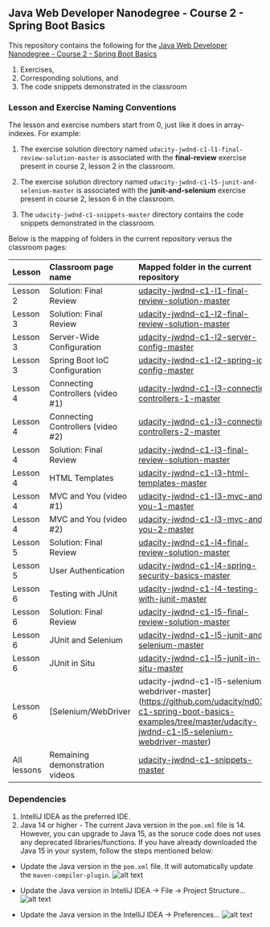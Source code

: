 ## Java Web Developer Nanodegree - Course 2 - Spring Boot Basics
This repository contains the following for the 
[Java Web Developer Nanodegree - Course 2 - Spring Boot Basics](https://www.udacity.com/course/java-developer-nanodegree--nd035)
1. Exercises, 
2. Corresponding solutions, and 
3. The code snippets demonstrated in the classroom

### Lesson and Exercise Naming Conventions
The lesson and exercise numbers start from 0, just like it does in array-indexes. For example:
1. The exercise solution directory named `udacity-jwdnd-c1-l1-final-review-solution-master` is associated with the **final-review** exercise present in course 2, lesson 2 in the classroom. 

1. The exercise solution directory named `udacity-jwdnd-c1-l5-junit-and-selenium-master` is associated with the **junit-and-selenium** exercise present in course 2, lesson 6 in the classroom. 

1. The `udacity-jwdnd-c1-snippets-master` directory contains the code snippets demonstrated in the classroom. 


Below is the mapping of folders in the current repository versus the classroom pages:

|Lesson| Classroom page name|Mapped folder in the current repository|
|:-----|:-----|:-----|
|Lesson 2|Solution: Final Review|[udacity-jwdnd-c1-l1-final-review-solution-master](https://github.com/udacity/nd035-c1-spring-boot-basics-examples/tree/master/udacity-jwdnd-c1-l1-final-review-solution-master)|
|Lesson 3|Solution: Final Review|[udacity-jwdnd-c1-l2-final-review-solution-master](https://github.com/udacity/nd035-c1-spring-boot-basics-examples/tree/master/udacity-jwdnd-c1-l2-final-review-solution-master)|
|Lesson 3|Server-Wide Configuration|[udacity-jwdnd-c1-l2-server-config-master](https://github.com/udacity/nd035-c1-spring-boot-basics-examples/tree/master/udacity-jwdnd-c1-l2-server-config-master)|
|Lesson 3|Spring Boot IoC Configuration|[udacity-jwdnd-c1-l2-spring-ioc-config-master](https://github.com/udacity/nd035-c1-spring-boot-basics-examples/tree/master/udacity-jwdnd-c1-l2-spring-ioc-config-master)|
|Lesson 4|Connecting Controllers (video #1)|[udacity-jwdnd-c1-l3-connecting-controllers-1-master](https://github.com/udacity/nd035-c1-spring-boot-basics-examples/tree/master/udacity-jwdnd-c1-l3-connecting-controllers-1-master)|
|Lesson 4|Connecting Controllers (video #2)|[udacity-jwdnd-c1-l3-connecting-controllers-2-master](https://github.com/udacity/nd035-c1-spring-boot-basics-examples/tree/master/udacity-jwdnd-c1-l3-connecting-controllers-2-master)|
|Lesson 4|Solution: Final Review|[udacity-jwdnd-c1-l3-final-review-solution-master](https://github.com/udacity/nd035-c1-spring-boot-basics-examples/tree/master/udacity-jwdnd-c1-l3-final-review-solution-master)|
|Lesson 4|HTML Templates|[udacity-jwdnd-c1-l3-html-templates-master](https://github.com/udacity/nd035-c1-spring-boot-basics-examples/tree/master/udacity-jwdnd-c1-l3-html-templates-master)|
|Lesson 4|MVC and You (video #1)|[udacity-jwdnd-c1-l3-mvc-and-you-1-master](https://github.com/udacity/nd035-c1-spring-boot-basics-examples/tree/master/udacity-jwdnd-c1-l3-mvc-and-you-1-master)|
|Lesson 4|MVC and You (video #2)|[udacity-jwdnd-c1-l3-mvc-and-you-2-master](https://github.com/udacity/nd035-c1-spring-boot-basics-examples/tree/master/udacity-jwdnd-c1-l3-mvc-and-you-2-master)|
|Lesson 5|Solution: Final Review|[udacity-jwdnd-c1-l4-final-review-solution-master](https://github.com/udacity/nd035-c1-spring-boot-basics-examples/tree/master/udacity-jwdnd-c1-l4-final-review-solution-master)|
|Lesson 5|User Authentication|[udacity-jwdnd-c1-l4-spring-security-basics-master](https://github.com/udacity/nd035-c1-spring-boot-basics-examples/tree/master/udacity-jwdnd-c1-l4-spring-security-basics-master)|
|Lesson 6|Testing with JUnit|[udacity-jwdnd-c1-l4-testing-with-junit-master](https://github.com/udacity/nd035-c1-spring-boot-basics-examples/tree/master/udacity-jwdnd-c1-l4-testing-with-junit-master)|
|Lesson 6|Solution: Final Review|[udacity-jwdnd-c1-l5-final-review-solution-master](https://github.com/udacity/nd035-c1-spring-boot-basics-examples/tree/master/udacity-jwdnd-c1-l5-final-review-solution-master)|
|Lesson 6|JUnit and Selenium|[udacity-jwdnd-c1-l5-junit-and-selenium-master](https://github.com/udacity/nd035-c1-spring-boot-basics-examples/tree/master/udacity-jwdnd-c1-l5-junit-and-selenium-master)|
|Lesson 6|JUnit in Situ|[udacity-jwdnd-c1-l5-junit-in-situ-master](https://github.com/udacity/nd035-c1-spring-boot-basics-examples/tree/master/udacity-jwdnd-c1-l5-junit-in-situ-master)|
|Lesson 6|[Selenium/WebDriver|udacity-jwdnd-c1-l5-selenium-webdriver-master](https://github.com/udacity/nd035-c1-spring-boot-basics-examples/tree/master/udacity-jwdnd-c1-l5-selenium-webdriver-master)|
|All lessons|Remaining demonstration videos |[udacity-jwdnd-c1-snippets-master](https://github.com/udacity/nd035-c1-spring-boot-basics-examples/tree/master/udacity-jwdnd-c1-snippets-master)|



### Dependencies
1. IntelliJ IDEA as the preferred IDE. 
2. Java 14 or higher - The current Java version in the `pom.xml` file is 14. However, you can upgrade to Java 15, as the soruce code does not uses any deprecated libraries/functions. If you have already downloaded the Java 15 in your system, follow the steps mentioned below:
 * Update the Java version in the `pom.xml` file. It will automatically update the `maven-compiler-plugin`. 
 ![alt text]( https://github.com/udacity/nd035-c1-spring-boot-basics-examples/blob/master/images/pom.png?raw=true)

 * Update the Java version in IntelliJ IDEA &#8594; File &#8594; Project Structure...
  ![alt text]( https://github.com/udacity/nd035-c1-spring-boot-basics-examples/blob/master/images/Project_Structure.png?Pro=true)

 * Update the Java version in the IntelliJ IDEA &#8594; Preferences...
 ![alt text]( https://github.com/udacity/nd035-c1-spring-boot-basics-examples/blob/master/images/Preferences.png?raw=true)

